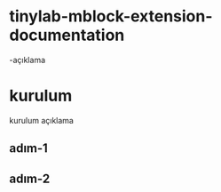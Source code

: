 # tinylab-mblock-extension-documentation

-açıklama


# kurulum

kurulum açıklama

## adım-1

## adım-2